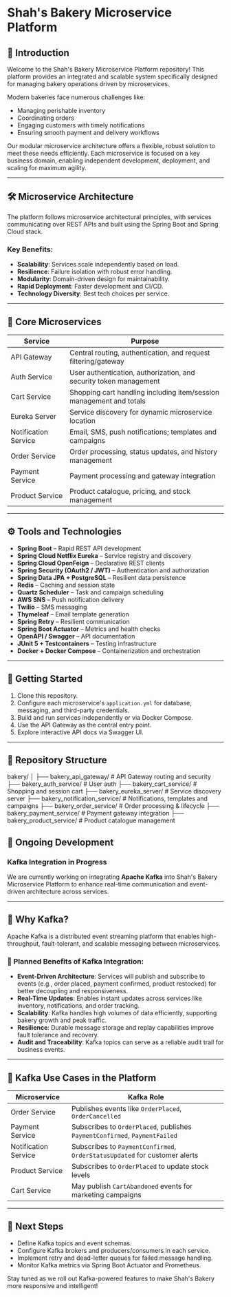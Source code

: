 # Shah's Bakery Microservice Platform

## 🧁 Introduction
Welcome to the Shah's Bakery Microservice Platform repository! This platform provides an integrated and scalable system specifically designed for managing bakery operations driven by microservices.

Modern bakeries face numerous challenges like:
- Managing perishable inventory
- Coordinating orders
- Engaging customers with timely notifications
- Ensuring smooth payment and delivery workflows

Our modular microservice architecture offers a flexible, robust solution to meet these needs efficiently. Each microservice is focused on a key business domain, enabling independent development, deployment, and scaling for maximum agility.

---

## 🛠️ Microservice Architecture
The platform follows microservice architectural principles, with services communicating over REST APIs and built using the Spring Boot and Spring Cloud stack.

### Key Benefits:
- **Scalability**: Services scale independently based on load.
- **Resilience**: Failure isolation with robust error handling.
- **Modularity**: Domain-driven design for maintainability.
- **Rapid Deployment**: Faster development and CI/CD.
- **Technology Diversity**: Best tech choices per service.

---

## 🧩 Core Microservices

| Service              | Purpose                                                                |
|----------------------|------------------------------------------------------------------------|
| API Gateway          | Central routing, authentication, and request filtering/gateway         |
| Auth Service         | User authentication, authorization, and security token management      |
| Cart Service         | Shopping cart handling including item/session management and totals    |
| Eureka Server        | Service discovery for dynamic microservice location                    |
| Notification Service | Email, SMS, push notifications; templates and campaigns                |
| Order Service        | Order processing, status updates, and history management               |
| Payment Service      | Payment processing and gateway integration                             |
| Product Service      | Product catalogue, pricing, and stock management                       |

---

## ⚙️ Tools and Technologies

- **Spring Boot** – Rapid REST API development  
- **Spring Cloud Netflix Eureka** – Service registry and discovery  
- **Spring Cloud OpenFeign** – Declarative REST clients  
- **Spring Security (OAuth2 / JWT)** – Authentication and authorization  
- **Spring Data JPA + PostgreSQL** – Resilient data persistence  
- **Redis** – Caching and session state  
- **Quartz Scheduler** – Task and campaign scheduling  
- **AWS SNS** – Push notification delivery  
- **Twilio** – SMS messaging  
- **Thymeleaf** – Email template generation  
- **Spring Retry** – Resilient communication  
- **Spring Boot Actuator** – Metrics and health checks  
- **OpenAPI / Swagger** – API documentation  
- **JUnit 5 + Testcontainers** – Testing infrastructure  
- **Docker + Docker Compose** – Containerization and orchestration  

---

## 🚀 Getting Started

1. Clone this repository.
2. Configure each microservice's `application.yml` for database, messaging, and third-party credentials.
3. Build and run services independently or via Docker Compose.
4. Use the API Gateway as the central entry point.
5. Explore interactive API docs via Swagger UI.

---

## 📁 Repository Structure

bakery/ 
│ 
├── bakery_api_gateway/ # API Gateway routing and security 
├── bakery_auth_service/ # User auth 
├── bakery_cart_service/ # Shopping and session cart 
├── bakery_eureka_server/ # Service discovery server 
├── bakery_notification_service/ # Notifications, templates and campaigns 
├── bakery_order_service/ # Order processing & lifecycle 
├── bakery_payment_service/ # Payment gateway integration 
├── bakery_product_service/ # Product catalogue management

  
  
  
## 🔄 Ongoing Development

### Kafka Integration in Progress

We are currently working on integrating **Apache Kafka** into Shah's Bakery Microservice Platform to enhance real-time communication and event-driven architecture across services.

---

## 📡 Why Kafka?

Apache Kafka is a distributed event streaming platform that enables high-throughput, fault-tolerant, and scalable messaging between microservices.

### 🔧 Planned Benefits of Kafka Integration:

- **Event-Driven Architecture**: Services will publish and subscribe to events (e.g., order placed, payment confirmed, product restocked) for better decoupling and responsiveness.
- **Real-Time Updates**: Enables instant updates across services like inventory, notifications, and order tracking.
- **Scalability**: Kafka handles high volumes of data efficiently, supporting bakery growth and peak traffic.
- **Resilience**: Durable message storage and replay capabilities improve fault tolerance and recovery.
- **Audit and Traceability**: Kafka topics can serve as a reliable audit trail for business events.

---

## 🧱 Kafka Use Cases in the Platform

| Microservice           | Kafka Role                                                                 |
|------------------------|-----------------------------------------------------------------------------|
| Order Service          | Publishes events like `OrderPlaced`, `OrderCancelled`                      |
| Payment Service        | Subscribes to `OrderPlaced`, publishes `PaymentConfirmed`, `PaymentFailed` |
| Notification Service   | Subscribes to `PaymentConfirmed`, `OrderStatusUpdated` for customer alerts |
| Product Service        | Subscribes to `OrderPlaced` to update stock levels                         |
| Cart Service           | May publish `CartAbandoned` events for marketing campaigns                 |

---

## 🚀 Next Steps

- Define Kafka topics and event schemas.
- Configure Kafka brokers and producers/consumers in each service.
- Implement retry and dead-letter queues for failed message handling.
- Monitor Kafka metrics via Spring Boot Actuator and Prometheus.

Stay tuned as we roll out Kafka-powered features to make Shah's Bakery more responsive and intelligent!
